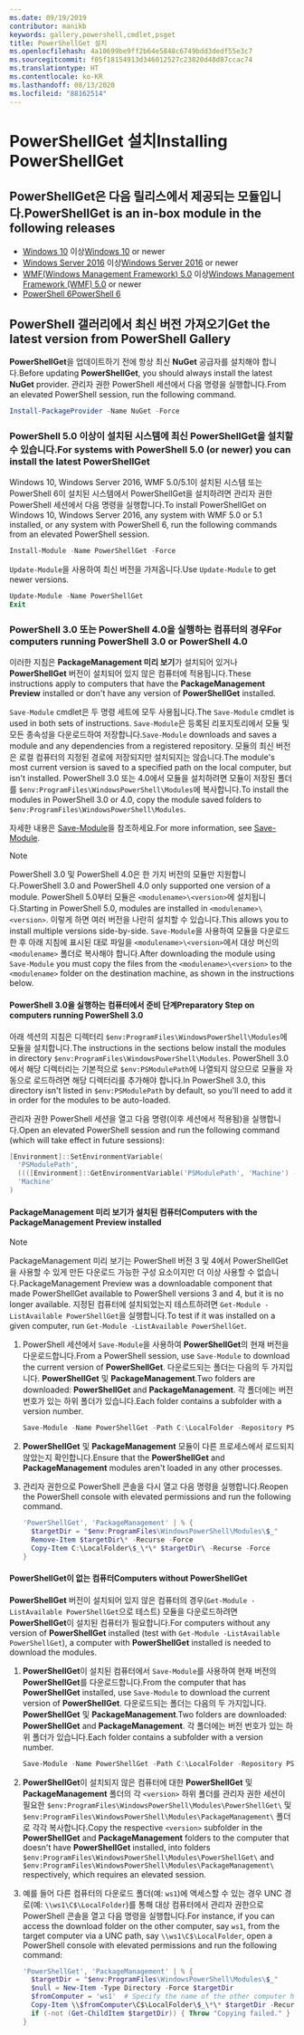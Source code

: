```yaml
---
ms.date: 09/19/2019
contributor: manikb
keywords: gallery,powershell,cmdlet,psget
title: PowerShellGet 설치
ms.openlocfilehash: 4a10699be9ff2b64e5848c6749bdd3dedf55e3c7
ms.sourcegitcommit: f05f18154913d346012527c23020d48d87ccac74
ms.translationtype: HT
ms.contentlocale: ko-KR
ms.lasthandoff: 08/13/2020
ms.locfileid: "88162514"
---
```

# <a name="installing-powershellget"></a><span data-ttu-id="9f4b0-103">PowerShellGet 설치</span><span class="sxs-lookup"><span data-stu-id="9f4b0-103">Installing PowerShellGet</span></span>

## <a name="powershellget-is-an-in-box-module-in-the-following-releases"></a><span data-ttu-id="9f4b0-104">PowerShellGet은 다음 릴리스에서 제공되는 모듈입니다.</span><span class="sxs-lookup"><span data-stu-id="9f4b0-104">PowerShellGet is an in-box module in the following releases</span></span>

- <span data-ttu-id="9f4b0-105">[Windows 10](https://www.microsoft.com/windows) 이상</span><span class="sxs-lookup"><span data-stu-id="9f4b0-105">[Windows 10](https://www.microsoft.com/windows) or newer</span></span>
- <span data-ttu-id="9f4b0-106">[Windows Server 2016](/windows-server/windows-server) 이상</span><span class="sxs-lookup"><span data-stu-id="9f4b0-106">[Windows Server 2016](/windows-server/windows-server) or newer</span></span>
- <span data-ttu-id="9f4b0-107">[WMF(Windows Management Framework) 5.0](https://www.microsoft.com/download/details.aspx?id=50395) 이상</span><span class="sxs-lookup"><span data-stu-id="9f4b0-107">[Windows Management Framework (WMF) 5.0](https://www.microsoft.com/download/details.aspx?id=50395) or newer</span></span>
- [<span data-ttu-id="9f4b0-108">PowerShell 6</span><span class="sxs-lookup"><span data-stu-id="9f4b0-108">PowerShell 6</span></span>](https://github.com/PowerShell/PowerShell/releases)

## <a name="get-the-latest-version-from-powershell-gallery"></a><span data-ttu-id="9f4b0-109">PowerShell 갤러리에서 최신 버전 가져오기</span><span class="sxs-lookup"><span data-stu-id="9f4b0-109">Get the latest version from PowerShell Gallery</span></span>

<span data-ttu-id="9f4b0-110">**PowerShellGet**을 업데이트하기 전에 항상 최신 **NuGet** 공급자를 설치해야 합니다.</span><span class="sxs-lookup"><span data-stu-id="9f4b0-110">Before updating **PowerShellGet**, you should always install the latest **NuGet** provider.</span></span> <span data-ttu-id="9f4b0-111">관리자 권한 PowerShell 세션에서 다음 명령을 실행합니다.</span><span class="sxs-lookup"><span data-stu-id="9f4b0-111">From an elevated PowerShell session, run the following command.</span></span>

```powershell
Install-PackageProvider -Name NuGet -Force
```

### <a name="for-systems-with-powershell-50-or-newer-you-can-install-the-latest-powershellget"></a><span data-ttu-id="9f4b0-112">PowerShell 5.0 이상이 설치된 시스템에 최신 PowerShellGet을 설치할 수 있습니다.</span><span class="sxs-lookup"><span data-stu-id="9f4b0-112">For systems with PowerShell 5.0 (or newer) you can install the latest PowerShellGet</span></span>

<span data-ttu-id="9f4b0-113">Windows 10, Windows Server 2016, WMF 5.0/5.1이 설치된 시스템 또는 PowerShell 6이 설치된 시스템에서 PowerShellGet을 설치하려면 관리자 권한 PowerShell 세션에서 다음 명령을 실행합니다.</span><span class="sxs-lookup"><span data-stu-id="9f4b0-113">To install PowerShellGet on Windows 10, Windows Server 2016, any system with WMF 5.0 or 5.1 installed, or any system with PowerShell 6, run the following commands from an elevated PowerShell session.</span></span>

```powershell
Install-Module -Name PowerShellGet -Force
```

<span data-ttu-id="9f4b0-114">`Update-Module`을 사용하여 최신 버전을 가져옵니다.</span><span class="sxs-lookup"><span data-stu-id="9f4b0-114">Use `Update-Module` to get newer versions.</span></span>

```powershell
Update-Module -Name PowerShellGet
Exit
```

### <a name="for-computers-running-powershell-30-or-powershell-40"></a><span data-ttu-id="9f4b0-115">PowerShell 3.0 또는 PowerShell 4.0을 실행하는 컴퓨터의 경우</span><span class="sxs-lookup"><span data-stu-id="9f4b0-115">For computers running PowerShell 3.0 or PowerShell 4.0</span></span>

<span data-ttu-id="9f4b0-116">이러한 지침은 **PackageManagement 미리 보기**가 설치되어 있거나 **PowerShellGet** 버전이 설치되어 있지 않은 컴퓨터에 적용됩니다.</span><span class="sxs-lookup"><span data-stu-id="9f4b0-116">These instructions apply to computers that have the **PackageManagement Preview** installed or don't have any version of **PowerShellGet** installed.</span></span>

<span data-ttu-id="9f4b0-117">`Save-Module` cmdlet은 두 명령 세트에 모두 사용됩니다.</span><span class="sxs-lookup"><span data-stu-id="9f4b0-117">The `Save-Module` cmdlet is used in both sets of instructions.</span></span> <span data-ttu-id="9f4b0-118">`Save-Module`은 등록된 리포지토리에서 모듈 및 모든 종속성을 다운로드하여 저장합니다.</span><span class="sxs-lookup"><span data-stu-id="9f4b0-118">`Save-Module` downloads and saves a module and any dependencies from a registered repository.</span></span> <span data-ttu-id="9f4b0-119">모듈의 최신 버전은 로컬 컴퓨터의 지정된 경로에 저장되지만 설치되지는 않습니다.</span><span class="sxs-lookup"><span data-stu-id="9f4b0-119">The module's most current version is saved to a specified path on the local computer, but isn't installed.</span></span> <span data-ttu-id="9f4b0-120">PowerShell 3.0 또는 4.0에서 모듈을 설치하려면 모듈이 저장된 폴더를 `$env:ProgramFiles\WindowsPowerShell\Modules`에 복사합니다.</span><span class="sxs-lookup"><span data-stu-id="9f4b0-120">To install the modules in PowerShell 3.0 or 4.0, copy the module saved folders to `$env:ProgramFiles\WindowsPowerShell\Modules`.</span></span>

<span data-ttu-id="9f4b0-121">자세한 내용은 [Save-Module](/powershell/module/PowershellGet/Save-Module)을 참조하세요.</span><span class="sxs-lookup"><span data-stu-id="9f4b0-121">For more information, see [Save-Module](/powershell/module/PowershellGet/Save-Module).</span></span>

> [!NOTE]
> <span data-ttu-id="9f4b0-122">PowerShell 3.0 및 PowerShell 4.0은 한 가지 버전의 모듈만 지원합니다.</span><span class="sxs-lookup"><span data-stu-id="9f4b0-122">PowerShell 3.0 and PowerShell 4.0 only supported one version of a module.</span></span> <span data-ttu-id="9f4b0-123">PowerShell 5.0부터 모듈은 `<modulename>\<version>`에 설치됩니다.</span><span class="sxs-lookup"><span data-stu-id="9f4b0-123">Starting in PowerShell 5.0, modules are installed in `<modulename>\<version>`.</span></span> <span data-ttu-id="9f4b0-124">이렇게 하면 여러 버전을 나란히 설치할 수 있습니다.</span><span class="sxs-lookup"><span data-stu-id="9f4b0-124">This allows you to install multiple versions side-by-side.</span></span> <span data-ttu-id="9f4b0-125">`Save-Module`을 사용하여 모듈을 다운로드한 후 아래 지침에 표시된 대로 파일을 `<modulename>\<version>`에서 대상 머신의 `<modulename>` 폴더로 복사해야 합니다.</span><span class="sxs-lookup"><span data-stu-id="9f4b0-125">After downloading the module using `Save-Module` you must copy the files from the `<modulename>\<version>` to the `<modulename>` folder on the destination machine, as shown in the instructions below.</span></span>

#### <a name="preparatory-step-on-computers-running-powershell-30"></a><span data-ttu-id="9f4b0-126">PowerShell 3.0을 실행하는 컴퓨터에서 준비 단계</span><span class="sxs-lookup"><span data-stu-id="9f4b0-126">Preparatory Step on computers running PowerShell 3.0</span></span>

<span data-ttu-id="9f4b0-127">아래 섹션의 지침은 디렉터리 `$env:ProgramFiles\WindowsPowerShell\Modules`에 모듈을 설치합니다.</span><span class="sxs-lookup"><span data-stu-id="9f4b0-127">The instructions in the sections below install the modules in directory `$env:ProgramFiles\WindowsPowerShell\Modules`.</span></span>
<span data-ttu-id="9f4b0-128">PowerShell 3.0에서 해당 디렉터리는 기본적으로 `$env:PSModulePath`에 나열되지 않으므로 모듈을 자동으로 로드하려면 해당 디렉터리를 추가해야 합니다.</span><span class="sxs-lookup"><span data-stu-id="9f4b0-128">In PowerShell 3.0, this directory isn't listed in `$env:PSModulePath` by default, so you'll need to add it in order for the modules to be auto-loaded.</span></span> 

<span data-ttu-id="9f4b0-129">관리자 권한 PowerShell 세션을 열고 다음 명령(이후 세션에서 적용됨)을 실행합니다.</span><span class="sxs-lookup"><span data-stu-id="9f4b0-129">Open an elevated PowerShell session and run the following command (which will take effect in future sessions):</span></span>

```powershell
[Environment]::SetEnvironmentVariable(
  'PSModulePath',
  ((([Environment]::GetEnvironmentVariable('PSModulePath', 'Machine') -split ';') + "$env:ProgramFiles\WindowsPowerShell\Modules") -join ';'),
  'Machine'
)
```

#### <a name="computers-with-the-packagemanagement-preview-installed"></a><span data-ttu-id="9f4b0-130">PackageManagement 미리 보기가 설치된 컴퓨터</span><span class="sxs-lookup"><span data-stu-id="9f4b0-130">Computers with the PackageManagement Preview installed</span></span>

> [!NOTE] 
> <span data-ttu-id="9f4b0-131">PackageManagement 미리 보기는 PowerShell 버전 3 및 4에서 PowerShellGet을 사용할 수 있게 만든 다운로드 가능한 구성 요소이지만 더 이상 사용할 수 없습니다.</span><span class="sxs-lookup"><span data-stu-id="9f4b0-131">PackageManagement Preview was a downloadable component that made PowerShellGet available to PowerShell versions 3 and 4, but it is no longer available.</span></span>
> <span data-ttu-id="9f4b0-132">지정된 컴퓨터에 설치되었는지 테스트하려면 `Get-Module -ListAvailable PowerShellGet`을 실행합니다.</span><span class="sxs-lookup"><span data-stu-id="9f4b0-132">To test if it was installed on a given computer, run `Get-Module -ListAvailable PowerShellGet`.</span></span>

1. <span data-ttu-id="9f4b0-133">PowerShell 세션에서 `Save-Module`을 사용하여 **PowerShellGet**의 현재 버전을 다운로드합니다.</span><span class="sxs-lookup"><span data-stu-id="9f4b0-133">From a PowerShell session, use `Save-Module` to download the current version of **PowerShellGet**.</span></span> <span data-ttu-id="9f4b0-134">다운로드되는 폴더는 다음의 두 가지입니다. **PowerShellGet** 및 **PackageManagement**.</span><span class="sxs-lookup"><span data-stu-id="9f4b0-134">Two folders are downloaded: **PowerShellGet** and **PackageManagement**.</span></span> <span data-ttu-id="9f4b0-135">각 폴더에는 버전 번호가 있는 하위 폴더가 있습니다.</span><span class="sxs-lookup"><span data-stu-id="9f4b0-135">Each folder contains a subfolder with a version number.</span></span>

   ```powershell
   Save-Module -Name PowerShellGet -Path C:\LocalFolder -Repository PSGallery
   ```

1. <span data-ttu-id="9f4b0-136">**PowerShellGet** 및 **PackageManagement** 모듈이 다른 프로세스에서 로드되지 않았는지 확인합니다.</span><span class="sxs-lookup"><span data-stu-id="9f4b0-136">Ensure that the **PowerShellGet** and **PackageManagement** modules aren't loaded in any other processes.</span></span>

1. <span data-ttu-id="9f4b0-137">관리자 권한으로 PowerShell 콘솔을 다시 열고 다음 명령을 실행합니다.</span><span class="sxs-lookup"><span data-stu-id="9f4b0-137">Reopen the PowerShell console with elevated permissions and run the following command.</span></span>

   ```powershell
   'PowerShellGet', 'PackageManagement' | % { 
     $targetDir = "$env:ProgramFiles\WindowsPowerShell\Modules\$_"
     Remove-Item $targetDir\* -Recurse -Force
     Copy-Item C:\LocalFolder\$_\*\* $targetDir\ -Recurse -Force
   }
   ```

#### <a name="computers-without-powershellget"></a><span data-ttu-id="9f4b0-138">PowerShellGet이 없는 컴퓨터</span><span class="sxs-lookup"><span data-stu-id="9f4b0-138">Computers without PowerShellGet</span></span>

<span data-ttu-id="9f4b0-139">**PowerShellGet** 버전이 설치되어 있지 않은 컴퓨터의 경우(`Get-Module -ListAvailable PowerShellGet`으로 테스트) 모듈을 다운로드하려면 **PowerShellGet**이 설치된 컴퓨터가 필요합니다.</span><span class="sxs-lookup"><span data-stu-id="9f4b0-139">For computers without any version of **PowerShellGet** installed (test with `Get-Module -ListAvailable PowerShellGet`), a computer with **PowerShellGet** installed is needed to download the modules.</span></span>

1. <span data-ttu-id="9f4b0-140">**PowerShellGet**이 설치된 컴퓨터에서 `Save-Module`를 사용하여 현재 버전의 **PowerShellGet**를 다운로드합니다.</span><span class="sxs-lookup"><span data-stu-id="9f4b0-140">From the computer that has **PowerShellGet** installed, use `Save-Module` to download the current version of **PowerShellGet**.</span></span> <span data-ttu-id="9f4b0-141">다운로드되는 폴더는 다음의 두 가지입니다. **PowerShellGet** 및 **PackageManagement**.</span><span class="sxs-lookup"><span data-stu-id="9f4b0-141">Two folders are downloaded: **PowerShellGet** and **PackageManagement**.</span></span> <span data-ttu-id="9f4b0-142">각 폴더에는 버전 번호가 있는 하위 폴더가 있습니다.</span><span class="sxs-lookup"><span data-stu-id="9f4b0-142">Each folder contains a subfolder with a version number.</span></span>

   ```powershell
   Save-Module -Name PowerShellGet -Path C:\LocalFolder -Repository PSGallery
   ```

1. <span data-ttu-id="9f4b0-143">**PowerShellGet**이 설치되지 않은 컴퓨터에 대한 **PowerShellGet** 및 **PackageManagement** 폴더의 각 `<version>` 하위 폴더를 관리자 권한 세션이 필요한 `$env:ProgramFiles\WindowsPowerShell\Modules\PowerShellGet\` 및 `$env:ProgramFiles\WindowsPowerShell\Modules\PackageManagement\` 폴더로 각각 복사합니다.</span><span class="sxs-lookup"><span data-stu-id="9f4b0-143">Copy the respective `<version>` subfolder in the **PowerShellGet** and **PackageManagement** folders to the computer that doesn't have **PowerShellGet** installed, into folders `$env:ProgramFiles\WindowsPowerShell\Modules\PowerShellGet\` and `$env:ProgramFiles\WindowsPowerShell\Modules\PackageManagement\` respectively, which requires an elevated session.</span></span>
   
1. <span data-ttu-id="9f4b0-144">예를 들어 다른 컴퓨터의 다운로드 폴더(예: `ws1`)에 액세스할 수 있는 경우 UNC 경로(예: `\\ws1\C$\LocalFolder`)를 통해 대상 컴퓨터에서 관리자 권한으로 PowerShell 콘솔을 열고 다음 명령을 실행합니다.</span><span class="sxs-lookup"><span data-stu-id="9f4b0-144">For instance, if you can access the download folder on the other computer, say `ws1`, from the target computer via a UNC path, say `\\ws1\C$\LocalFolder`, open a PowerShell console with elevated permissions and run the following command:</span></span>

   ```powershell
   'PowerShellGet', 'PackageManagement' | % {
     $targetDir = "$env:ProgramFiles\WindowsPowerShell\Modules\$_"
     $null = New-Item -Type Directory -Force $targetDir
     $fromComputer = 'ws1'  # Specify the name of the other computer here.
     Copy-Item \\$fromComputer\C$\LocalFolder\$_\*\* $targetDir -Recurse -Force
     if (-not (Get-ChildItem $targetDir)) { Throw "Copying failed." }
   }
   ```
